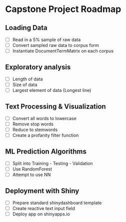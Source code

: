 # Capstone Project Roadmap

## Loading Data
- [ ] Read in a 5% sample of raw data 
- [ ] Convert sampled raw data to corpus form
- [ ] Instantiate DocumentTermMatrix on each corpus

## Exploratory analysis
- [ ] Length of data
- [ ] Size of data
- [ ] Largest element of data (Longest line)

## Text Processing & Visualization
- [ ] Convert all words to lowercase
- [ ] Remove stop words
- [ ] Reduce to stemwords
- [ ] Create a profanity filter function

## ML Prediction Algorithms
- [ ] Split into Training - Testing - Validation
- [ ] Use RandomForest
- [ ] Attempt to use NN

## Deployment with Shiny
- [ ] Prepare standard shinydashboard template
- [ ] Create reactive text input field
- [ ] Deploy app on shinyapps.io
